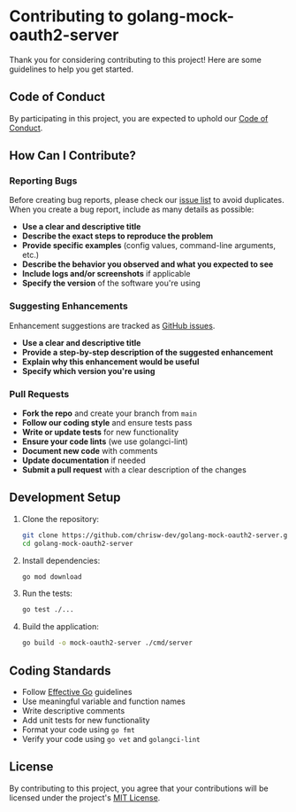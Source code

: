 # Contributing to golang-mock-oauth2-server

Thank you for considering contributing to this project! Here are some guidelines to help you get started.

## Code of Conduct

By participating in this project, you are expected to uphold our [Code of Conduct](./CODE_OF_CONDUCT.md).

## How Can I Contribute?

### Reporting Bugs

Before creating bug reports, please check our [issue list](https://github.com/chrisw-dev/golang-mock-oauth2-server/issues) to avoid duplicates. When you create a bug report, include as many details as possible:

- **Use a clear and descriptive title**
- **Describe the exact steps to reproduce the problem**
- **Provide specific examples** (config values, command-line arguments, etc.)
- **Describe the behavior you observed and what you expected to see**
- **Include logs and/or screenshots** if applicable
- **Specify the version** of the software you're using

### Suggesting Enhancements

Enhancement suggestions are tracked as [GitHub issues](https://github.com/chrisw-dev/golang-mock-oauth2-server/issues).

- **Use a clear and descriptive title**
- **Provide a step-by-step description of the suggested enhancement**
- **Explain why this enhancement would be useful**
- **Specify which version you're using**

### Pull Requests

- **Fork the repo** and create your branch from `main`
- **Follow our coding style** and ensure tests pass
- **Write or update tests** for new functionality
- **Ensure your code lints** (we use golangci-lint)
- **Document new code** with comments
- **Update documentation** if needed
- **Submit a pull request** with a clear description of the changes

## Development Setup

1. Clone the repository:
   ```bash
   git clone https://github.com/chrisw-dev/golang-mock-oauth2-server.git
   cd golang-mock-oauth2-server
   ```

2. Install dependencies:
   ```bash
   go mod download
   ```

3. Run the tests:
   ```bash
   go test ./...
   ```

4. Build the application:
   ```bash
   go build -o mock-oauth2-server ./cmd/server
   ```

## Coding Standards

- Follow [Effective Go](https://golang.org/doc/effective_go.html) guidelines
- Use meaningful variable and function names
- Write descriptive comments
- Add unit tests for new functionality
- Format your code using `go fmt`
- Verify your code using `go vet` and `golangci-lint`

## License

By contributing to this project, you agree that your contributions will be licensed under the project's [MIT License](./LICENSE).